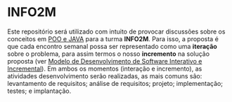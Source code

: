 # INFO2M

Este repositório será utilizado com intuito de provocar discussões sobre os conceitos em [POO e JAVA](https://www.caelum.com.br/apostila-java-orientacao-objetos/) para a turma **INFO2M**. Para isso, a proposta é que cada encontro semanal possa ser representado como uma **iteração** sobre o problema, para assim termos o nosso **incremento** na solução proposta (ver [Modelo de Desenvolvimento de Software Interativo e Incremental](https://pt.wikipedia.org/wiki/Desenvolvimento_iterativo_e_incremental)). Em ambos os momentos (interação e incremento), as atividades desenvolvimento serão realizadas, as mais comuns são: levantamento de requisitos; análise de requisitos; projeto; implementação; testes; e implantação.
